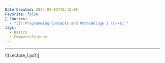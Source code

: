 ```yaml
---
Date Created: 2024-09-01T10:42:00
Favorite: false
📕 Courses:
  - "[[!!Programming Concepts and Methodology I (C++)]]"
tags:
  - Basics
  - ComputerScience
---
```

---
![[Lecture_1.pdf]]